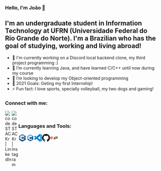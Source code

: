 ### Hello, I'm João 👋

## I'm an undergraduate student in Information Technology at UFRN (Universidade Federal do Rio Grande do Norte). I'm a Brazilian who has the goal of studying, working and living abroad!

- 🔭 I'm currently working on a Discord local backend clone, my third project programming :)
- 🌱 I’m currently learning Java, and have learned C/C++ until now during my course
- 👯 I’m looking to develop my Object-oriented programming 
- 🥅 2021 Goals: Geting my first Internship!
- ⚡ Fun fact: I love sports, specially volleyball, my two dogs and gaming!

### Connect with me:

[<img align="left" alt="codeSTACKr | LinkedIn" width="22px" src="https://cdn.jsdelivr.net/npm/simple-icons@v3/icons/linkedin.svg" />][linkedin]
[<img align="left" alt="codeSTACKr | Instagram" width="22px" src="https://cdn.jsdelivr.net/npm/simple-icons@v3/icons/instagram.svg" />][instagram]

<br />

### Languages and Tools:

<img align="left" alt="C++" width="26px" src="https://raw.githubusercontent.com/github/explore/80688e429a7d4ef2fca1e82350fe8e3517d3494d/topics/cpp/cpp.png" />
<img align="left" alt="C" width="26px" src="https://raw.githubusercontent.com/github/explore/80688e429a7d4ef2fca1e82350fe8e3517d3494d/topics/c/c.png" />
<img align="left" alt="Visual Studio Code" width="26px" src="https://raw.githubusercontent.com/github/explore/80688e429a7d4ef2fca1e82350fe8e3517d3494d/topics/visual-studio-code/visual-studio-code.png" />
<img align="left" alt="GitHub" width="26px" src="https://raw.githubusercontent.com/github/explore/78df643247d429f6cc873026c0622819ad797942/topics/github/github.png" />
<img align="left" alt="Git" width="26px" src="https://raw.githubusercontent.com/github/explore/80688e429a7d4ef2fca1e82350fe8e3517d3494d/topics/git/git.png" />


[instagram]: https://www.instagram.com/joaodsouzs/
[linkedin]: https://www.linkedin.com/in/jo%C3%A3o-souza-367a581a3
